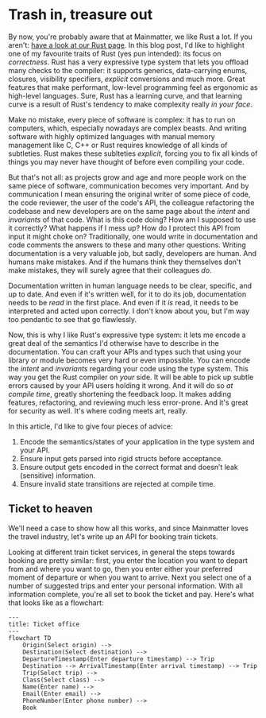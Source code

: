 # Trash in, treasure out

By now, you're probably aware that at Mainmatter, we like Rust a lot. If you 
aren't: [have a look at our Rust page](https://mainmatter.com/rust-consulting/).
In this blog post, I'd like to highlight one of my favourite traits of Rust (yes 
pun intended): its focus on _correctness_. Rust has a very expressive type
system that lets you offload many checks to the compiler: it supports generics,
data-carrying enums, closures, visibility specifiers, _explicit_ conversions and
much more. Great features that make performant, low-level programming feel as
ergonomic as high-level languages. Sure, Rust has a learning curve, and that
learning curve is a result of Rust's tendency to make complexity really _in your
face_.

Make no mistake, every piece of software is complex: it has to run on
computers, which, especially nowadays are complex beasts. And writing
software with highly optimized languages with manual memory management like
C, C++ or Rust requires knowledge of all kinds of subtleties. Rust makes these
sublteties _explicit_, forcing you to fix all kinds of things you may never
have thought of before even compiling your code.

But that's not all: as projects grow and age and more people work on the same
piece of software, communication becomes very important. And by communication I
mean ensuring the original writer of some piece of code, the code reviewer, the 
user of the code's API, the colleague refactoring the codebase and new
developers are on the same page about the _intent_ and _invariants_ of that
code. What is this code doing? How am I supposed to use it correctly? What
happens if I mess up? How do I protect this API from input it might choke on?
Traditionally, one would write in documentation and code comments the answers
to these and many other questions. Writing documentation is a very valuable
job, but sadly, developers are human. And humans make mistakes. And if the
humans think they themselves don't make mistakes, they will surely agree
that their colleagues _do_.

Documentation written in human language needs to be clear, specific, and up to
date. And even if it's written well, for it to do its job, documentation needs
to be _read_ in the first place. And even if it _is_ read, it needs to be
interpreted and acted upon correctly. I don't know about you, but I'm way too
pendantic to see that go flawlessly.

Now, this is why I like Rust's expressive type system: it lets me encode a great
deal of the semantics I'd otherwise have to describe in the documentation. You
can craft your APIs and types such that using your library or module becomes
very hard or even impossible. You can encode the _intent_ and _invariants_
regarding your code using the type system. This way you get the Rust compiler
on _your_ side. It will be able to pick up subtle errors caused by your API
users holding it wrong. And it will do so _at compile time_, greatly shortening
the feedback loop. It makes adding features, refactoring, and reviewing much
less error-prone. And it's great for security as well. It's where coding meets
art, really.

In this article, I'd like to give four pieces of advice:
1. Encode the semantics/states of your application in the type system and your
  API.
2. Ensure input gets parsed into rigid structs before acceptance.
3. Ensure output gets encoded in the correct format and doesn’t leak (sensitive)
  information.
4. Ensure invalid state transitions are rejected at compile time.

## Ticket to heaven
We'll need a case to show how all this works, and since Mainmatter loves the
travel industry, let's write up an API for booking train tickets.

Looking at different train ticket services, in general the steps towards booking
are pretty similar: first, you enter the location you want to depart from and
where you want to go, then you enter either your preferred moment of departure
or when you want to arrive. Next you select one of a number of suggested trips
and enter your personal information. With all information complete, you're all
set to book the ticket and pay. Here's what that looks like as a flowchart:

```mermaid
---
title: Ticket office
---
flowchart TD
    Origin(Select origin) -->
    Destination(Select destination) -->
    DepartureTimestamp(Enter departure timestamp) --> Trip
    Destination --> ArrivalTimestamp(Enter arrival timestamp) --> Trip
    Trip(Select trip) -->
    Class(Select class) -->
    Name(Enter name) -->
    Email(Enter email) -->
    PhoneNumber(Enter phone number) -->
    Book
```
